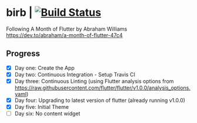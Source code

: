 # birb | [![Build Status](https://travis-ci.org/aelgasser/my-birb.svg?branch=master)](https://travis-ci.org/aelgasser/my-birb)

Following A Month of Flutter by Abraham Williams  
https://dev.to/abraham/a-month-of-flutter-47c4

## Progress

* [x] Day one: Create the App
* [x] Day two: Continuous Integration - Setup Travis CI
* [x] Day three: Continuous Linting (using Flutter analysis options from https://raw.githubusercontent.com/flutter/flutter/v1.0.0/analysis_options.yaml)
* [x] Day four: Upgrading to latest version of flutter (already running v1.0.0)
* [x] Day five: Initial Theme
* [ ] Day six: No content widget